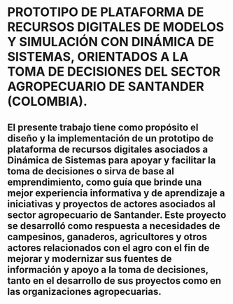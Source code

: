 # PROTOTIPO DE PLATAFORMA DE RECURSOS DIGITALES DE MODELOS Y SIMULACIÓN CON DINÁMICA DE SISTEMAS, ORIENTADOS A LA TOMA DE DECISIONES DEL SECTOR AGROPECUARIO DE SANTANDER (COLOMBIA).

## El presente trabajo tiene como propósito el diseño y la implementación de un prototipo de plataforma de recursos digitales asociados a Dinámica de Sistemas para apoyar y facilitar la toma de decisiones o sirva de base al emprendimiento, como guía que brinde una mejor experiencia informativa y de aprendizaje a iniciativas y proyectos de actores asociados al sector agropecuario de Santander. Este proyecto se desarrolló como respuesta a necesidades de campesinos, ganaderos, agricultores y otros actores relacionados con el agro con el fin de mejorar y modernizar sus fuentes de información y apoyo a la toma de decisiones, tanto en el desarrollo de sus proyectos como en las organizaciones agropecuarias.
